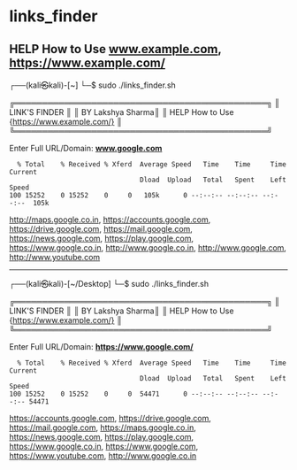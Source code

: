 # links_finder

HELP 
How to Use 
**www.example.com, 
https://www.example.com/**
-----------------------------------------------------------------------
┌──(kali㉿kali)-[~]
└─$ sudo ./links_finder.sh

╔══════════════════════════════════════════════╗
║                 LINK'S FINDER                ║
║                             BY Lakshya Sharma║
║  HELP How to Use {https://www.example.com/}  ║
╚══════════════════════════════════════════════╝

Enter Full URL/Domain: **www.google.com**
~~~~~~~~~~~~~~~~~~~~~~~~~~~~~~~~~~~~~~~~~~~~~~~~~~~~~~~~~~~~~~~~~~~~~~~~~~~~~~~~~~
  % Total    % Received % Xferd  Average Speed   Time    Time     Time  Current
                                 Dload  Upload   Total   Spent    Left  Speed
100 15252    0 15252    0     0   105k      0 --:--:-- --:--:-- --:--:--  105k
~~~~~~~~~~~~~~~~~~~~~~~~~~~~~~~~~~~~~~~~~~~~~~~~~~~~~~~~~~~~~~~~~~~~~~~~~~~~~~~~~~
http://maps.google.co.in, 
https://accounts.google.com, 
https://drive.google.com, 
https://mail.google.com, 
https://news.google.com, 
https://play.google.com, 
https://www.google.co.in, 
http://www.google.co.in, 
http://www.google.com, 
http://www.youtube.com

-----------------------------------------------------------------------
┌──(kali㉿kali)-[~/Desktop]
└─$ sudo ./links_finder.sh

╔══════════════════════════════════════════════╗
║                 LINK'S FINDER                ║
║                             BY Lakshya Sharma║
║  HELP How to Use {https://www.example.com/}  ║
╚══════════════════════════════════════════════╝

Enter Full URL/Domain: **https://www.google.com/**
~~~~~~~~~~~~~~~~~~~~~~~~~~~~~~~~~~~~~~~~~~~~~~~~~~~~~~~~~~~~~~~~~~~~~~~~~~~~~~~~~~
  % Total    % Received % Xferd  Average Speed   Time    Time     Time  Current
                                 Dload  Upload   Total   Spent    Left  Speed
100 15252    0 15252    0     0  54471      0 --:--:-- --:--:-- --:--:-- 54471
~~~~~~~~~~~~~~~~~~~~~~~~~~~~~~~~~~~~~~~~~~~~~~~~~~~~~~~~~~~~~~~~~~~~~~~~~~~~~~~~~~
https://accounts.google.com, 
https://drive.google.com, 
https://mail.google.com, 
https://maps.google.co.in, 
https://news.google.com, 
https://play.google.com, 
https://www.google.co.in, 
https://www.google.com, 
https://www.youtube.com, 
http://www.google.co.in

